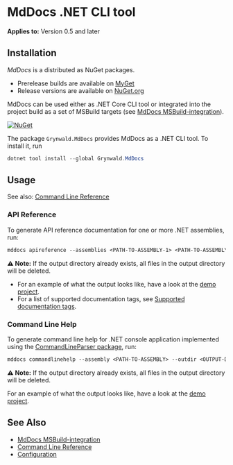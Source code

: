 # MdDocs .NET CLI tool

**Applies to:** Version 0.5 and later

## Installation

*MdDocs* is a distributed as NuGet packages.

- Prerelease builds are available on [MyGet](https://www.myget.org/feed/ap0llo-mddocs/package/nuget/Grynwald.Utilities)
- Release versions are available on [NuGet.org](https://www.nuget.org/packages/Grynwald.MdDocs)

MdDocs can be used either as .NET Core CLI tool or integrated into the project build as a set of MSBuild targets (see [MdDocs MSBuild-integration](./msbuild-integration.md)).

[![NuGet](https://img.shields.io/nuget/v/Grynwald.MdDocs.svg)](https://www.nuget.org/packages/Grynwald.MdDocs)

The package `Grynwald.MdDocs` provides MdDocs as a .NET CLI tool.
To install it, run

```ps1
dotnet tool install --global Grynwald.MdDocs
```

## Usage

See also: [Command Line Reference](./commandline/index.md)

### API Reference

To generate API reference documentation for one or more .NET assemblies, run:

```txt
mddocs apireference --assemblies <PATH-TO-ASSEMBLY-1> <PATH-TO-ASSEMBLY-2> --outdir <OUTPUT-DIRECTORY>
```

**⚠️ Note:** If the output directory already exists, all files in the output directory will be deleted.

- For an example of what the output looks like, have a look at the [demo project](./demoprojects/api/DemoProject/index.md).
- For a list of supported documentation tags, see [Supported documentation tags](./apireference/tags.md).

### Command Line Help

To generate command line help for .NET console application implemented using
the [CommandLineParser package](https://www.nuget.org/packages/CommandLineParser/),
run:

```txt
mddocs commandlinehelp --assembly <PATH-TO-ASSEMBLY> --outdir <OUTPUT-DIRECTORY>
```

**⚠️ Note:** If the output directory already exists, all files in the output directory will be deleted.

For an example of what the output looks like, have a look at the [demo project](./demoprojects/commandline/index.md).

## See Also

- [MdDocs MSBuild-integration](./msbuild-integration.md)
- [Command Line Reference](./commandline/index.md)
- [Configuration](./configuration/README.md)
